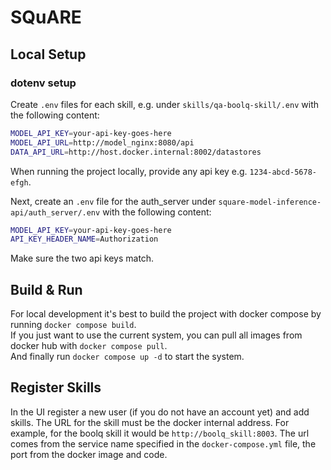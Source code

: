 # SQuARE
## Local Setup
### dotenv setup
Create `.env` files for each skill, e.g. under `skills/qa-boolq-skill/.env` with the following content:
```bash
MODEL_API_KEY=your-api-key-goes-here
MODEL_API_URL=http://model_nginx:8080/api
DATA_API_URL=http://host.docker.internal:8002/datastores
```
When running the project locally, provide any api key e.g. `1234-abcd-5678-efgh`.

Next, create an `.env` file for the auth_server under `square-model-inference-api/auth_server/.env` with the following content:
```bash
MODEL_API_KEY=your-api-key-goes-here
API_KEY_HEADER_NAME=Authorization
```
Make sure the two api keys match.

## Build & Run
For local development it's best to build the project with docker compose by running `docker compose build`.  
If you just want to use the current system, you can pull all images from docker hub with `docker compose pull`.  
And finally run `docker compose up -d` to start the system.  

## Register Skills
In the UI register a new user (if you do not have an account yet) and add skills. The URL for the skill must be the docker internal address. For example, for the boolq skill it would be `http://boolq_skill:8003`. The url comes from the service name specified in the `docker-compose.yml` file, the port from the docker image and code.

